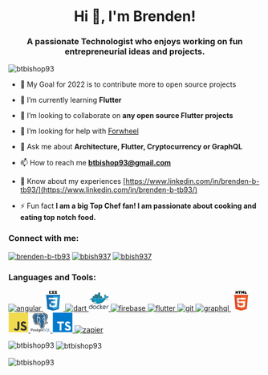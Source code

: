 <h1 align="center">Hi 👋, I'm Brenden!</h1>
<h3 align="center">A passionate Technologist who enjoys working on fun entrepreneurial ideas and projects.</h3>

<p align="left"> <img src="https://komarev.com/ghpvc/?username=btbishop93&label=Profile%20views&color=0e75b6&style=flat" alt="btbishop93" /> </p>

- 🔭 My Goal for 2022 is to contribute more to open source projects

- 🌱 I’m currently learning **Flutter**

- 👯 I’m looking to collaborate on **any open source Flutter projects**

- 🤝 I’m looking for help with [Forwheel](https://www.forwheel.app/)

- 💬 Ask me about **Architecture, Flutter, Cryptocurrency or GraphQL**

- 📫 How to reach me **btbishop93@gmail.com**

- 📄 Know about my experiences [https://www.linkedin.com/in/brenden-b-tb93/](https://www.linkedin.com/in/brenden-b-tb93/)

- ⚡ Fun fact **I am a big Top Chef fan! I am passionate about cooking and eating top notch food.**

<h3 align="left">Connect with me:</h3>
<p align="left">
<a href="https://linkedin.com/in/brenden-b-tb93" target="blank"><img align="center" src="https://raw.githubusercontent.com/rahuldkjain/github-profile-readme-generator/master/src/images/icons/Social/linked-in-alt.svg" alt="brenden-b-tb93" height="30" width="40" /></a>
<a href="https://stackoverflow.com/users/bbish937" target="blank"><img align="center" src="https://raw.githubusercontent.com/rahuldkjain/github-profile-readme-generator/master/src/images/icons/Social/stack-overflow.svg" alt="bbish937" height="30" width="40" /></a>
<a href="https://instagram.com/bbish937" target="blank"><img align="center" src="https://raw.githubusercontent.com/rahuldkjain/github-profile-readme-generator/master/src/images/icons/Social/instagram.svg" alt="bbish937" height="30" width="40" /></a>
</p>

<h3 align="left">Languages and Tools:</h3>
<p align="left"> <a href="https://angular.io" target="_blank" rel="noreferrer"> <img src="https://angular.io/assets/images/logos/angular/angular.svg" alt="angular" width="40" height="40"/> </a> <a href="https://www.w3schools.com/css/" target="_blank" rel="noreferrer"> <img src="https://raw.githubusercontent.com/devicons/devicon/master/icons/css3/css3-original-wordmark.svg" alt="css3" width="40" height="40"/> </a> <a href="https://dart.dev" target="_blank" rel="noreferrer"> <img src="https://www.vectorlogo.zone/logos/dartlang/dartlang-icon.svg" alt="dart" width="40" height="40"/> </a> <a href="https://www.docker.com/" target="_blank" rel="noreferrer"> <img src="https://raw.githubusercontent.com/devicons/devicon/master/icons/docker/docker-original-wordmark.svg" alt="docker" width="40" height="40"/> </a> <a href="https://firebase.google.com/" target="_blank" rel="noreferrer"> <img src="https://www.vectorlogo.zone/logos/firebase/firebase-icon.svg" alt="firebase" width="40" height="40"/> </a> <a href="https://flutter.dev" target="_blank" rel="noreferrer"> <img src="https://www.vectorlogo.zone/logos/flutterio/flutterio-icon.svg" alt="flutter" width="40" height="40"/> </a> <a href="https://git-scm.com/" target="_blank" rel="noreferrer"> <img src="https://www.vectorlogo.zone/logos/git-scm/git-scm-icon.svg" alt="git" width="40" height="40"/> </a> <a href="https://graphql.org" target="_blank" rel="noreferrer"> <img src="https://www.vectorlogo.zone/logos/graphql/graphql-icon.svg" alt="graphql" width="40" height="40"/> </a> <a href="https://www.w3.org/html/" target="_blank" rel="noreferrer"> <img src="https://raw.githubusercontent.com/devicons/devicon/master/icons/html5/html5-original-wordmark.svg" alt="html5" width="40" height="40"/> </a> <a href="https://developer.mozilla.org/en-US/docs/Web/JavaScript" target="_blank" rel="noreferrer"> <img src="https://raw.githubusercontent.com/devicons/devicon/master/icons/javascript/javascript-original.svg" alt="javascript" width="40" height="40"/> </a> <a href="https://www.postgresql.org" target="_blank" rel="noreferrer"> <img src="https://raw.githubusercontent.com/devicons/devicon/master/icons/postgresql/postgresql-original-wordmark.svg" alt="postgresql" width="40" height="40"/> </a> <a href="https://www.typescriptlang.org/" target="_blank" rel="noreferrer"> <img src="https://raw.githubusercontent.com/devicons/devicon/master/icons/typescript/typescript-original.svg" alt="typescript" width="40" height="40"/> </a> <a href="https://zapier.com" target="_blank" rel="noreferrer"> <img src="https://www.vectorlogo.zone/logos/zapier/zapier-icon.svg" alt="zapier" width="40" height="40"/> </a> </p>

<p><img align="left" src="https://github-readme-stats.vercel.app/api/top-langs?username=btbishop93&show_icons=true&locale=en&layout=compact" alt="btbishop93" /></p>

<p>&nbsp;<img align="center" src="https://github-readme-stats.vercel.app/api?username=btbishop93&show_icons=true&locale=en" alt="btbishop93" /></p>

<p><img align="center" src="https://github-readme-streak-stats.herokuapp.com/?user=btbishop93&" alt="btbishop93" /></p>

